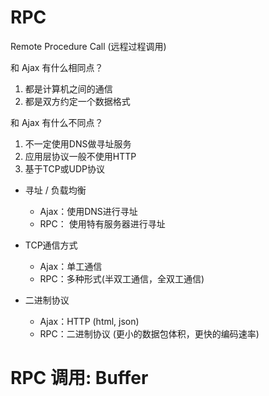 # RPC
Remote Procedure Call (远程过程调用)

和 Ajax 有什么相同点？
1. 都是计算机之间的通信
2. 都是双方约定一个数据格式

和 Ajax 有什么不同点？
1. 不一定使用DNS做寻址服务
2. 应用层协议一般不使用HTTP
3. 基于TCP或UDP协议

- 寻址 / 负载均衡
  - Ajax：使用DNS进行寻址
  - RPC： 使用特有服务器进行寻址

- TCP通信方式
  - Ajax：单工通信
  - RPC：多种形式(半双工通信，全双工通信)

- 二进制协议
  - Ajax：HTTP (html, json)
  - RPC：二进制协议 (更小的数据包体积，更快的编码速率)

# RPC 调用: Buffer